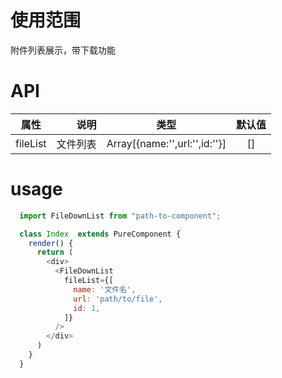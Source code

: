 # 使用范围
  附件列表展示，带下载功能

# API

| 属性        | 说明    |  类型  |  默认值  |
| --------   | -----:  | :----: | :----:  |
| fileList     | 文件列表 |  Array[{name:'',url:'',id:''}]   |[]|



# usage

```javascript
  import FileDownList from "path-to-component";

  class Index  extends PureComponent {
    render() {
      return (
        <div>
          <FileDownList
            fileList={[
              name: '文件名',
              url: 'path/to/file',
              id: 1,
            ]}
          />
        </div>
      )
    }
  }
```
